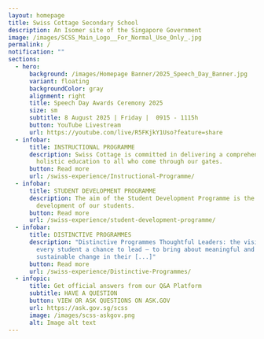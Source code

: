 ```yaml
---
layout: homepage
title: Swiss Cottage Secondary School
description: An Isomer site of the Singapore Government
image: /images/SCSS_Main_Logo__For_Normal_Use_Only_.jpg
permalink: /
notification: ""
sections:
  - hero:
      background: /images/Homepage Banner/2025_Speech_Day_Banner.jpg
      variant: floating
      backgroundColor: gray
      alignment: right
      title: Speech Day Awards Ceremony 2025
      size: sm
      subtitle: 8 August 2025 | Friday |  0915 - 1115h
      button: YouTube Livestream
      url: https://youtube.com/live/R5FKjkY1Uso?feature=share
  - infobar:
      title: INSTRUCTIONAL PROGRAMME
      description: Swiss Cottage is committed in delivering a comprehensive and
        holistic education to all who come through our gates.
      button: Read more
      url: /swiss-experience/Instructional-Programme/
  - infobar:
      title: STUDENT DEVELOPMENT PROGRAMME
      description: The aim of the Student Development Programme is the holistic
        development of our students.
      button: Read more
      url: /swiss-experience/student-development-programme/
  - infobar:
      title: DISTINCTIVE PROGRAMMES
      description: "Distinctive Programmes Thoughtful Leaders: the vision of giving
        every student a chance to lead – to bring about meaningful and
        sustainable change in their [...]"
      button: Read more
      url: /swiss-experience/Distinctive-Programmes/
  - infopic:
      title: Get official answers from our Q&A Platform
      subtitle: HAVE A QUESTION
      button: VIEW OR ASK QUESTIONS ON ASK.GOV
      url: https://ask.gov.sg/scss
      image: /images/scss-askgov.png
      alt: Image alt text
---
```

